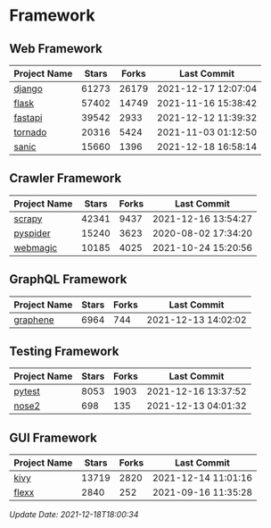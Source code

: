 # Framework

## Web Framework
| Project Name | Stars | Forks | Last Commit |
| ------------ | ----- | ----- | ----------- |
| [django](https://github.com/django/django) | 61273 | 26179 | 2021-12-17 12:07:04 |
| [flask](https://github.com/pallets/flask) | 57402 | 14749 | 2021-11-16 15:38:42 |
| [fastapi](https://github.com/tiangolo/fastapi) | 39542 | 2933 | 2021-12-12 11:39:32 |
| [tornado](https://github.com/tornadoweb/tornado) | 20316 | 5424 | 2021-11-03 01:12:50 |
| [sanic](https://github.com/sanic-org/sanic) | 15660 | 1396 | 2021-12-18 16:58:14 |

## Crawler Framework
| Project Name | Stars | Forks | Last Commit |
| ------------ | ----- | ----- | ----------- |
| [scrapy](https://github.com/scrapy/scrapy) | 42341 | 9437 | 2021-12-16 13:54:27 |
| [pyspider](https://github.com/binux/pyspider) | 15240 | 3623 | 2020-08-02 17:34:20 |
| [webmagic](https://github.com/code4craft/webmagic) | 10185 | 4025 | 2021-10-24 15:20:56 |

## GraphQL Framework
| Project Name | Stars | Forks | Last Commit |
| ------------ | ----- | ----- | ----------- |
| [graphene](https://github.com/graphql-python/graphene) | 6964 | 744 | 2021-12-13 14:02:02 |

## Testing Framework
| Project Name | Stars | Forks | Last Commit |
| ------------ | ----- | ----- | ----------- |
| [pytest](https://github.com/pytest-dev/pytest) | 8053 | 1903 | 2021-12-16 13:37:52 |
| [nose2](https://github.com/nose-devs/nose2) | 698 | 135 | 2021-12-13 04:01:32 |

## GUI Framework
| Project Name | Stars | Forks | Last Commit |
| ------------ | ----- | ----- | ----------- |
| [kivy](https://github.com/kivy/kivy) | 13719 | 2820 | 2021-12-14 11:01:16 |
| [flexx](https://github.com/flexxui/flexx) | 2840 | 252 | 2021-09-16 11:35:28 |

*Update Date: 2021-12-18T18:00:34*